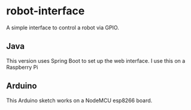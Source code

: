 # robot-interface
A simple interface to control a robot via GPIO.

## Java
This version uses Spring Boot to set up the web interface. I use this on a Raspberry Pi

## Arduino
This Arduino sketch works on a NodeMCU esp8266 board.
